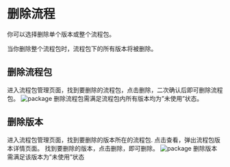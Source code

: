 # 删除流程
你可以选择删除单个版本或整个流程包。

当你删除整个流程包时，流程包下的所有版本将被删除。

## 删除流程包
进入流程包管理页面，找到要删除的流程包，点击删除，二次确认后即可删除流程包。
![package](https://docimages.blob.core.chinacloudapi.cn/images/Console/packages/V3package1.png)
删除流程包需满足流程包内所有版本均为”未使用”状态。


## 删除版本
进入流程包管理页面，找到要删除的版本所在的流程包.
点击查看，弹出流程包版本详情页面。
找到要删除的版本，点击删除，即可删除。
![package](https://docimages.blob.core.chinacloudapi.cn/images/Console/packages/V3package2.png)
删除版本需满足该版本为”未使用”状态